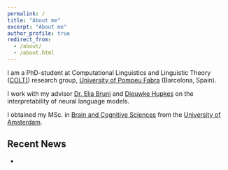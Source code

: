 ```yaml
---
permalink: /
title: "About me"
excerpt: "About me"
author_profile: true
redirect_from: 
  - /about/
  - /about.html
---
```


I am a PhD-student at Computational Linguistics and Linguistic Theory ([COLT)](https://www.upf.edu/web/colt)) research group, [University of Pompeu Fabra](https://www.upf.edu/) (Barcelona, Spain).

I work with my advisor [Dr. Elia Bruni](https://eliabruni.github.io/) and [Dieuwke Hupkes](http://dieuwkehupkes.nl/) on the interpretability of neural language models.

I obtained my MSc. in [Brain and Cognitive Sciences](https://gss.uva.nl/content/research-masters/brain-and-cognitive-sciences/brain-and-cognitive-sciences.html?1584890047348) from the [University of Amsterdam](https://www.uva.nl/en).



Recent News
------

-
